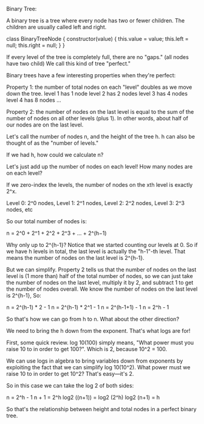 Binary Tree:

A binary tree is a tree where every node has two or fewer children. The children are usually 
called left and right.

class BinaryTreeNode {
  constructor(value) {
    this.value = value;
    this.left  = null;
    this.right = null;
  }
}

If every level of the tree is completely full, there are no "gaps." (all nodes have two child) 
We call this kind of tree "perfect."

Binary trees have a few interesting properties when they're perfect:

Property 1: the number of total nodes on each "level" doubles as we move down the tree. 
level 1 has 1 node
level 2 has 2 nodes
level 3 has 4 nodes
level 4 has 8 nodes ...

Property 2: the number of nodes on the last level is equal to the sum of the number of nodes 
on all other levels (plus 1). In other words, about half of our nodes are on the last level.

Let's call the number of nodes n, and the height of the tree h. h can also be thought of 
as the "number of levels."

If we had h, how could we calculate n?

Let's just add up the number of nodes on each level! How many nodes are on each level?

If we zero-index the levels, the number of nodes on the xth level is exactly 2^x.

Level 0: 2^0 nodes,
Level 1: 2^1 nodes,
Level 2: 2^2 nodes,
Level 3: 2^3 nodes,
etc

So our total number of nodes is:

n = 2^0 + 2^1 + 2^2 + 2^3 + ... + 2^(h−1)

Why only up to 2^{h-1}? Notice that we started counting our levels at 0. So if we have h levels 
in total, the last level is actually the "h-1"-th level. That means the number of nodes on the 
last level is 2^{h-1}.

But we can simplify. Property 2 tells us that the number of nodes on the last level is (1 more than)
half of the total number of nodes, so we can just take the number of nodes on the last level, 
multiply it by 2, and subtract 1 to get the number of nodes overall. We know the number of nodes on 
the last level is 2^{h-1}, So:

n = 2^(h-1) * 2 - 1
n = 2^(h-1) * 2^1 - 1
n = 2^(h-1+1) - 1
n = 2^h - 1

So that's how we can go from h to n. What about the other direction?

We need to bring the h down from the exponent. That's what logs are for!

First, some quick review. log 10(100) simply means, "What power must you raise 10 to in order to 
get 100?". Which is 2, because 10^2 = 100.

We can use logs in algebra to bring variables down from exponents by exploiting the fact that 
we can simplify log 10(10^2). What power must we raise 10 to in order to get 10^2? 
That's easy—it's 2.

So in this case we can take the log 2 of both sides:

n = 2^h - 1
n + 1 = 2^h
log2 ((n+1)) = log2 (2^h)
log2 (n+1) = h

So that's the relationship between height and total nodes in a perfect binary tree.



